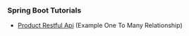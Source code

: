 ### Spring Boot Tutorials

- [Product Restful Api](https://github.com/sametakbal/tutorials/tree/master/productapi) (Example One To Many Relationship)

